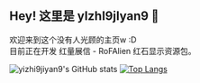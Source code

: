 ## Hey! 这里是 yIzhI9jIyan9 👋
欢迎来到这个没有人光顾的主页w :D  
目前正在开发 红量展信 - RoFAlien 红石显示资源包。

![yizhi9jiyan9's GitHub stats](https://github-readme-stats.vercel.app/api?username=yizhi9jiyan9&show_icons=true&theme=tokyonight)
[![Top Langs](https://github-readme-stats.vercel.app/api/top-langs/?username=yizhi9jiyan9)](https://github.com/anuraghazra/github-readme-stats)

<!--
**yizhi9jiyan9/yizhi9jiyan9** is a ✨ _special_ ✨ repository because its `README.md` (this file) appears on your GitHub profile.

Here are some ideas to get you started:

- 🔭 I’m currently working on ...
- 🌱 I’m currently learning ...
- 👯 I’m looking to collaborate on ...
- 🤔 I’m looking for help with ...
- 💬 Ask me about ...
- 📫 How to reach me: ...
- 😄 Pronouns: ...
- ⚡ Fun fact: ...
-->

